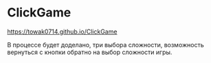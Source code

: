 # ClickGame

https://towak0714.github.io/ClickGame


В процессе будет доделано, три выбора сложности, возможность вернуться с кнопки обратно на выбор сложности игры.
